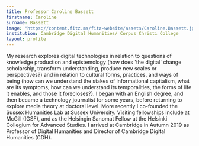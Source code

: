```yaml
---
title: Professor Caroline Bassett
firstname: Caroline
surname: Bassett
image: "https://content.fitz.ms/fitz-website/assets/Caroline.Bassett.jpeg"
institution: Cambridge Digital Humanities/ Corpus Christi College
layout: profile
---
```

My research explores digital technologies in relation to questions of knowledge production and epistemology (how does 'the digital' change scholarship, transform understanding, produce new scales or perspectives?) and in relation to cultural forms, practices, and ways of being (how can we understand the stakes of informational capitalism, what are its symptoms, how can we understand its temporalities, the forms of life it enables, and those it forecloses?). I began with an English degree, and then became a technology journalist for some years, before returning to explore media theory at doctoral level. More recently I co-founded the Sussex Humanities Lab at Sussex University. Visiting fellowships include at McGill (IGSF), and as the Helsingin Sanomat Fellow at the Helsinki Collegium for Advanced Studies. I arrived at Cambridge in Autumn 2019 as Professor of Digital Humanities and Director of Cambridge Digital Humanities (CDH).
